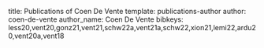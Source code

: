 title: Publications of Coen De Vente
template: publications-author
author: coen-de-vente
author_name: Coen De Vente
bibkeys: less20,vent20,gonz21,vent21,schw22a,vent21a,schw22,xion21,lemi22,ardu20,vent20a,vent18